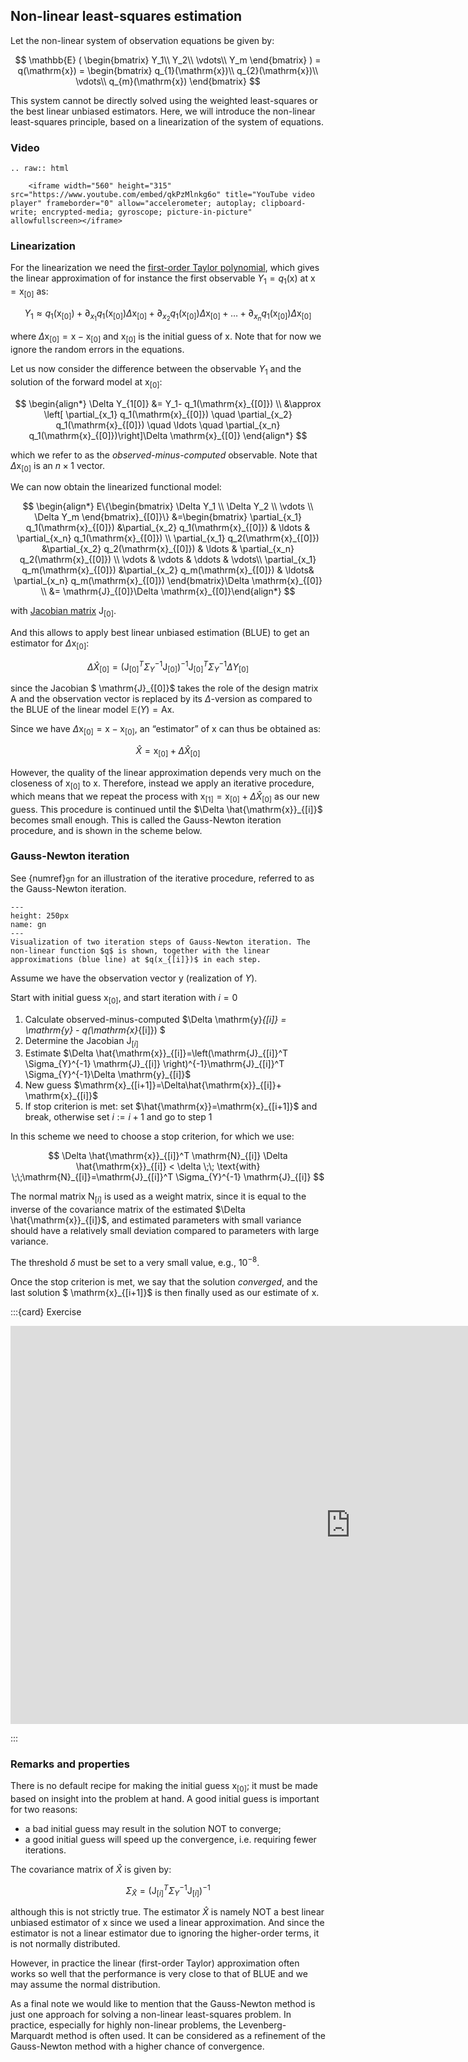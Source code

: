 ## Non-linear least-squares estimation 

Let the non-linear system of observation equations be given by:

$$
\mathbb{E} ( \begin{bmatrix} Y_1\\ Y_2\\ \vdots\\ Y_m \end{bmatrix}  ) = q(\mathrm{x}) = \begin{bmatrix} q_{1}(\mathrm{x})\\ q_{2}(\mathrm{x})\\ \vdots\\  q_{m}(\mathrm{x}) \end{bmatrix}
$$

This system cannot be directly solved using the weighted least-squares or the best linear unbiased estimators. Here, we will introduce the non-linear least-squares principle, based on a linearization of the system of equations. 

### Video
```{eval-rst}
.. raw:: html

    <iframe width="560" height="315" src="https://www.youtube.com/embed/qkPzMlnkg6o" title="YouTube video player" frameborder="0" allow="accelerometer; autoplay; clipboard-write; encrypted-media; gyroscope; picture-in-picture" allowfullscreen></iframe>
```

### Linearization
For the linearization we need the [first-order Taylor polynomial](PM_taylor), which gives the linear approximation of for instance the first observable $Y_1 = q_1(\mathrm{x})$ at $\mathrm{x}=\mathrm{x}_{[0]}$ as:

$$
Y_1\approx q_1( \mathrm{x}_{[0]})+ \partial_{x_1} q_1(\mathrm{x}_{[0]})\Delta \mathrm{x}_{[0]}+ \partial_{x_2} q_1(\mathrm{x}_{[0]})\Delta \mathrm{x}_{[0]}+ \ldots + \partial_{x_n} q_1(\mathrm{x}_{[0]})\Delta \mathrm{x}_{[0]}
$$

where $\Delta \mathrm{x}_{[0]} = \mathrm{x}- \mathrm{x}_{[0]}$ and $\mathrm{x}_{[0]}$ is the initial guess of $\mathrm{x}$. Note that for now we ignore the random errors in the equations.

Let us now consider the difference between the observable $Y_1$ and the solution of the forward model at $\mathrm{x}_{[0]}$:

$$
\begin{align*} \Delta Y_{1[0]} &= Y_1- q_1(\mathrm{x}_{[0]}) \\ &\approx \left[ \partial_{x_1} q_1(\mathrm{x}_{[0]}) \quad \partial_{x_2} q_1(\mathrm{x}_{[0]}) \quad \ldots \quad \partial_{x_n} q_1(\mathrm{x}_{[0]})\right]\Delta \mathrm{x}_{[0]} \end{align*}
$$

which we refer to as the *observed-minus-computed* observable. Note that $\Delta \mathrm{x}_{[0]}$ is an $n\times 1$ vector.

We can now obtain the linearized functional model:

$$
\begin{align*} E\{\begin{bmatrix} \Delta Y_1 \\ \Delta Y_2 \\ \vdots \\ \Delta Y_m \end{bmatrix}_{[0]}\} &=\begin{bmatrix} \partial_{x_1} q_1(\mathrm{x}_{[0]}) &\partial_{x_2} q_1(\mathrm{x}_{[0]}) & \ldots & \partial_{x_n} q_1(\mathrm{x}_{[0]}) \\ \partial_{x_1} q_2(\mathrm{x}_{[0]}) &\partial_{x_2} q_2(\mathrm{x}_{[0]}) & \ldots & \partial_{x_n} q_2(\mathrm{x}_{[0]}) \\ \vdots & \vdots  & \ddots  & \vdots\\ \partial_{x_1} q_m(\mathrm{x}_{[0]}) &\partial_{x_2} q_m(\mathrm{x}_{[0]}) & \ldots& \partial_{x_n} q_m(\mathrm{x}_{[0]}) \end{bmatrix}\Delta \mathrm{x}_{[0]} \\ &= \mathrm{J}_{[0]}\Delta \mathrm{x}_{[0]}\end{align*}
$$

with [Jacobian matrix](PM_jacobian) $\mathrm{J}_{[0]}$.

And this allows to apply best linear unbiased estimation (BLUE) to get an estimator for $\Delta \mathrm{x}_{[0]}$:

$$
\Delta \hat{X}_{[0]}=\left(\mathrm{J}_{[0]}^T \Sigma_{Y}^{-1} \mathrm{J}_{[0]} \right)^{-1}\mathrm{J}_{[0]}^T \Sigma_{Y}^{-1}\Delta Y_{[0]}
$$

since the Jacobian $ \mathrm{J}_{[0]}$ takes the role of the design matrix $\mathrm{A}$ and the observation vector is replaced by its $\Delta$-version as compared to the BLUE of the linear model $\mathbb{E}(Y) = \mathrm{Ax}$.

Since we have $\Delta \mathrm{x}_{[0]} = \mathrm{x}- \mathrm{x}_{[0]}$, an “estimator” of $\mathrm{x}$ can thus be obtained as:

$$
\hat{X}=\mathrm{x}_{[0]}+\Delta \hat{X}_{[0]}
$$

However, the quality of the linear approximation depends very much on the closeness of $\mathrm{x}_{[0]}$ to $\mathrm{x}$. Therefore, instead we apply an iterative procedure, which means that we repeat the process with $\mathrm{x}_{[1]}=\mathrm{x}_{[0]}+\Delta \hat{X}_{[0]}$ as our new guess. This procedure is continued until the $\Delta \hat{\mathrm{x}}_{[i]}$ becomes small enough. This is called the Gauss-Newton iteration procedure, and is shown in the scheme below.

### Gauss-Newton iteration

See {numref}`gn` for an illustration of the iterative procedure, referred to as the Gauss-Newton iteration.

```{figure} ./figures/07_gn.png
---
height: 250px
name: gn
---
Visualization of two iteration steps of Gauss-Newton iteration. The non-linear function $q$ is shown, together with the linear approximations (blue line) at $q(x_{[i]})$ in each step.
```

Assume we have the observation vector $\mathrm{y}$ (realization of $Y$).

Start with initial guess $\mathrm{x}_{[0]}$, and start iteration with $i=0$
1. Calculate observed-minus-computed $\Delta \mathrm{y}_{[i]} = \mathrm{y} - q(\mathrm{x}_{[i]}) $
2. Determine the Jacobian $\mathrm{J}_{[i]}$
3. Estimate $\Delta \hat{\mathrm{x}}_{[i]}=\left(\mathrm{J}_{[i]}^T \Sigma_{Y}^{-1} \mathrm{J}_{[i]} \right)^{-1}\mathrm{J}_{[i]}^T \Sigma_{Y}^{-1}\Delta \mathrm{y}_{[i]}$
4. New guess $\mathrm{x}_{[i+1]}=\Delta\hat{\mathrm{x}}_{[i]}+ \mathrm{x}_{[i]}$
5. If stop criterion is met: set $\hat{\mathrm{x}}=\mathrm{x}_{[i+1]}$  and break, otherwise set $i:=i+1$ and go to step 1

In this scheme we need to choose a stop criterion, for which we use:

$$
\Delta \hat{\mathrm{x}}_{[i]}^T \mathrm{N}_{[i]} \Delta \hat{\mathrm{x}}_{[i]} < \delta \;\; \text{with} \;\;\mathrm{N}_{[i]}=\mathrm{J}_{[i]}^T \Sigma_{Y}^{-1} \mathrm{J}_{[i]}
$$

The normal matrix $\mathrm{N}_{[i]}$ is used as a weight matrix, since it is equal to the inverse of the covariance matrix of the estimated $\Delta \hat{\mathrm{x}}_{[i]}$, and estimated parameters with small variance should have a relatively small deviation compared to parameters with large variance.

The threshold $\delta$ must be set to a very small value, e.g., $10^{-8}$.

Once the stop criterion is met, we say that the solution *converged*, and the last solution $ \mathrm{x}_{[i+1]}$ is then finally used as our estimate of $\mathrm{x}$. 

:::{card} Exercise

<iframe src="https://tudelft.h5p.com/content/1292064774866067777/embed" aria-label="quiz_non-linear_LS" width="1088" height="637" frameborder="0" allowfullscreen="allowfullscreen" allow="autoplay *; geolocation *; microphone *; camera *; midi *; encrypted-media *"></iframe><script src="https://tudelft.h5p.com/js/h5p-resizer.js" charset="UTF-8"></script>

:::

### Remarks and properties
There is no default recipe for making the initial guess $\mathrm{x}_{[0]}$; it must be made based on insight into the problem at hand. A good initial guess is important for two reasons:

* a bad initial guess may result in the solution NOT to converge;
* a good initial guess will speed up the convergence, i.e. requiring fewer iterations.

The covariance matrix of $\hat{X}$ is given by:

$$
\Sigma_{\hat{X}}=\left(\mathrm{J}_{[i]}^T \Sigma_{Y}^{-1} \mathrm{J}_{[i]} \right)^{-1}
$$

although this is not strictly true. The estimator $\hat X$ is namely NOT a best linear unbiased estimator of $\mathrm{x}$ since we used a linear approximation. And since the estimator is not a linear estimator due to ignoring the higher-order terms, it is not normally distributed. 

However, in practice the linear (first-order Taylor) approximation often works so well that the performance is very close to that of BLUE and we may assume the normal distribution.

As a final note we would like to mention that the Gauss-Newton method is just one approach for solving a non-linear least-squares problem. In practice, especially for highly non-linear problems, the Levenberg-Marquardt method is often used. It can be considered as a refinement of the Gauss-Newton method with a higher chance of convergence.